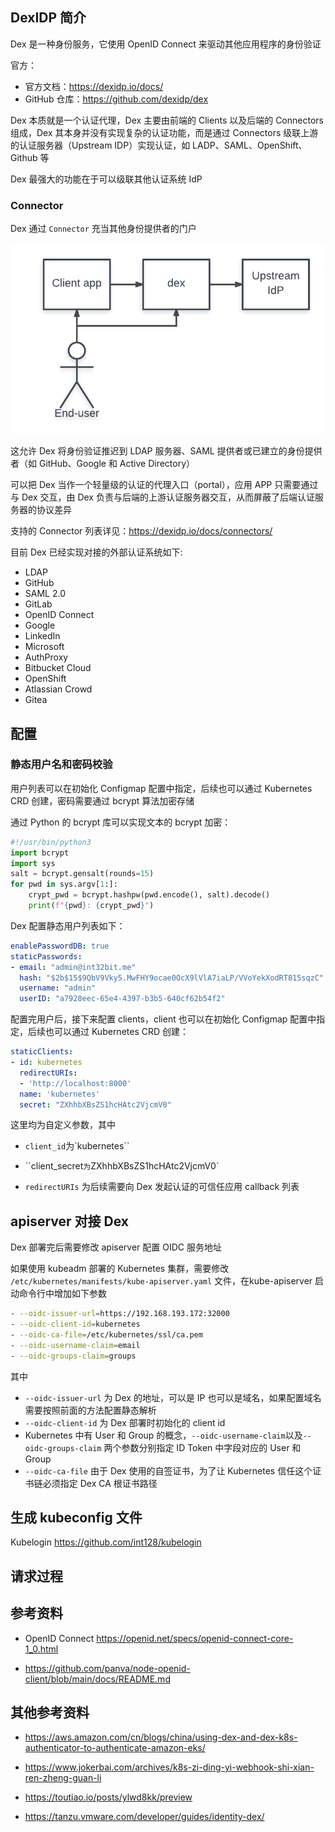 ## DexIDP 简介

Dex 是一种身份服务，它使用 OpenID Connect 来驱动其他应用程序的身份验证

官方：

- 官方文档：<https://dexidp.io/docs/>
- GitHub 仓库：<https://github.com/dexidp/dex>

Dex 本质就是一个认证代理，Dex 主要由前端的 Clients 以及后端的 Connectors 组成，Dex 其本身并没有实现复杂的认证功能，而是通过 Connectors 级联上游的认证服务器（Upstream IDP）实现认证，如 LADP、SAML、OpenShift、Github 等

Dex 最强大的功能在于可以级联其他认证系统 IdP

### Connector

Dex 通过 `Connector` 充当其他身份提供者的门户

![dex-flow.png](.assets/DexIDP%E7%AE%80%E4%BB%8B/dex-flow.png)

这允许 Dex 将身份验证推迟到 LDAP 服务器、SAML 提供者或已建立的身份提供者（如 GitHub、Google 和 Active Directory）

可以把 Dex 当作一个轻量级的认证的代理入口（portal），应用 APP 只需要通过与 Dex 交互，由 Dex 负责与后端的上游认证服务器交互，从而屏蔽了后端认证服务器的协议差异

支持的 Connector 列表详见：<https://dexidp.io/docs/connectors/>

目前 Dex 已经实现对接的外部认证系统如下:

- LDAP
- GitHub
- SAML 2.0
- GitLab
- OpenID Connect
- Google
- LinkedIn
- Microsoft
- AuthProxy
- Bitbucket Cloud
- OpenShift
- Atlassian Crowd
- Gitea

## 配置

### 静态用户名和密码校验

用户列表可以在初始化 Configmap 配置中指定，后续也可以通过 Kubernetes CRD 创建，密码需要通过 bcrypt 算法加密存储

通过 Python 的 bcrypt 库可以实现文本的 bcrypt 加密：

```python
#!/usr/bin/python3
import bcrypt
import sys
salt = bcrypt.gensalt(rounds=15)
for pwd in sys.argv[1:]:
    crypt_pwd = bcrypt.hashpw(pwd.encode(), salt).decode()
    print(f"{pwd}: {crypt_pwd}")

```

Dex 配置静态用户列表如下：

```yaml
enablePasswordDB: true
staticPasswords:
- email: "admin@int32bit.me"
  hash: "$2b$15$9QbV9Vky5.MwFHY9ocae0OcX9lVlA7iaLP/VVoYekXodRT815sqzC"
  username: "admin"
  userID: "a7928eec-65e4-4397-b3b5-640cf62b54f2"
```

配置完用户后，接下来配置 clients，client 也可以在初始化 Configmap 配置中指定，后续也可以通过 Kubernetes CRD 创建：

```yaml
staticClients:
- id: kubernetes
  redirectURIs:
  - 'http://localhost:8000'
  name: 'kubernetes'
  secret: "ZXhhbXBsZS1hcHAtc2VjcmV0"
```

这里均为自定义参数，其中

- `client_id`为`kubernetes``
- ``client_secret`为`ZXhhbXBsZS1hcHAtc2VjcmV0`

- `redirectURIs` 为后续需要向 Dex 发起认证的可信任应用 callback 列表

## apiserver 对接 Dex

Dex 部署完后需要修改 apiserver 配置 OIDC 服务地址

如果使用 kubeadm 部署的 Kubernetes 集群，需要修改 `/etc/kubernetes/manifests/kube-apiserver.yaml` 文件，在kube-apiserver 启动命令行中增加如下参数

```bash
- --oidc-issuer-url=https://192.168.193.172:32000
- --oidc-client-id=kubernetes
- --oidc-ca-file=/etc/kubernetes/ssl/ca.pem
- --oidc-username-claim=email
- --oidc-groups-claim=groups

```

其中

- `--oidc-issuer-url` 为 Dex 的地址，可以是 IP 也可以是域名，如果配置域名需要按照前面的方法配置静态解析
- `--oidc-client-id` 为 Dex 部署时初始化的 client id
- Kubernetes 中有 User 和 Group 的概念，`--oidc-username-claim`以及`--oidc-groups-claim` 两个参数分别指定 ID Token 中字段对应的 User 和 Group
- `--oidc-ca-file` 由于 Dex 使用的自签证书，为了让 Kubernetes 信任这个证书链必须指定 Dex CA 根证书路径

## 生成 kubeconfig 文件

Kubelogin <https://github.com/int128/kubelogin>

## 请求过程



## 参考资料

- OpenID Connect <https://openid.net/specs/openid-connect-core-1_0.html>

- <https://github.com/panva/node-openid-client/blob/main/docs/README.md>

## 其他参考资料

- <https://aws.amazon.com/cn/blogs/china/using-dex-and-dex-k8s-authenticator-to-authenticate-amazon-eks/>

- <https://www.jokerbai.com/archives/k8s-zi-ding-yi-webhook-shi-xian-ren-zheng-guan-li>

- <https://toutiao.io/posts/ylwd8kk/preview>

- <https://tanzu.vmware.com/developer/guides/identity-dex/>

